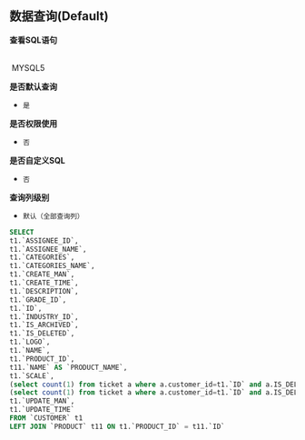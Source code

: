 ## 数据查询(Default) <!-- {docsify-ignore-all} -->



<p class="panel-title"><b>查看SQL语句</b></p>
<br>

<el-row>
&nbsp;<el-tag @click="MYSQL5 = true">MYSQL5</el-tag>
</el-row>

<br>
<p class="panel-title"><b>是否默认查询</b></p>

* `是`

<p class="panel-title"><b>是否权限使用</b></p>

* `否`

<p class="panel-title"><b>是否自定义SQL</b></p>

* `否`

<p class="panel-title"><b>查询列级别</b></p>

* `默认（全部查询列）`






<el-dialog v-model="MYSQL5" title="MYSQL5">

```sql
SELECT
t1.`ASSIGNEE_ID`,
t1.`ASSIGNEE_NAME`,
t1.`CATEGORIES`,
t1.`CATEGORIES_NAME`,
t1.`CREATE_MAN`,
t1.`CREATE_TIME`,
t1.`DESCRIPTION`,
t1.`GRADE_ID`,
t1.`ID`,
t1.`INDUSTRY_ID`,
t1.`IS_ARCHIVED`,
t1.`IS_DELETED`,
t1.`LOGO`,
t1.`NAME`,
t1.`PRODUCT_ID`,
t11.`NAME` AS `PRODUCT_NAME`,
t1.`SCALE`,
(select count(1) from ticket a where a.customer_id=t1.`ID` and a.IS_DELETED=0 and a.state>='40') AS `TICKET_FINISH`,
(select count(1) from ticket a where a.customer_id=t1.`ID` and a.IS_DELETED=0) AS `TICKET_TOTAL`,
t1.`UPDATE_MAN`,
t1.`UPDATE_TIME`
FROM `CUSTOMER` t1 
LEFT JOIN `PRODUCT` t11 ON t1.`PRODUCT_ID` = t11.`ID` 


```

</el-dialog>

<script>
 const { createApp } = Vue
  createApp({
    data() {
      return {
                MYSQL5 : false
        
      }
    },
    methods: {
    }
  }).use(ElementPlus).mount('#app')
</script>